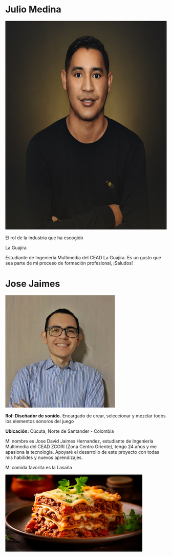 <h1>Julio Medina</h1>
<img src="/Julio Medina/JulioMedina.jpg" alt="foto estudiante" width="650" height="650" loading="lazy">
<p>El rol de la industria que ha escogido</p>
<p>La Guajira</p>
<p>Estudiante de Ingeniería Multimedia del CEAD La Guajira. Es un gusto que sea parte de mi proceso de formación profesional, ¡Saludos!</p>

<div>
    <h1>Jose Jaimes</h1>
    <img src="/jose/jose.jpeg" alt="foto estudiante Jose Jaimes" height="350" loading="lazy">
    <p><strong>Rol: Diseñador de sonido.</strong> Encargado de crear, seleccionar y mezclar todos los elementos sonoros del juego</p>
    <p><strong>Ubicación:</strong> Cúcuta, Norte de Santander - Colombia</p>
    <p>Mi nombre es Jose David Jaimes Hernandez, estudiante de Ingeniería Multimedia del CEAD ZCORI (Zona Centro Oriente), tengo 24 años y me apasiona la tecnología. Apoyaré el desarrollo de este proyecto con todas mis habilides y nuevos aprendizajes. </p>
    <p>Mi comida favorita es la Lasaña<p>
    <img src="/jose/lasaña.jpg" alt="lasaña" height="240" loading="lazy">

</div>